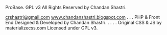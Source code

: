 ProBase. GPL v3
All Rights Reserved by Chandan Shastri.

crshastri@gmail.com
www.chandanshastri.blogspot.com
.
.
.
PHP & Front End Designed & Developed by Chandan Shastri.
.
.
.
.
Original CSS & JS by materializecss.com
Licensed under GPL v3.


